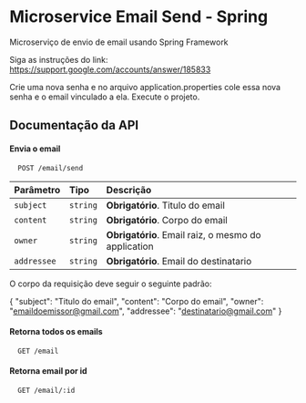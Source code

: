 
# Microservice Email Send - Spring

Microserviço de envio de email usando Spring Framework

Siga as instruções do link:
https://support.google.com/accounts/answer/185833

Crie uma nova senha e no arquivo application.properties cole essa nova senha e o email vinculado a ela.
Execute o projeto.


## Documentação da API

#### Envia o email

```http
  POST /email/send
```
| Parâmetro   | Tipo       | Descrição                           |
| :---------- | :--------- | :---------------------------------- |
| `subject` | `string` | **Obrigatório**. Titulo do email |
| `content` | `string` | **Obrigatório**. Corpo do email |
| `owner` | `string` | **Obrigatório**. Email raiz, o mesmo do application |
| `addressee` | `string` | **Obrigatório**. Email do destinatario |

O corpo da requisição deve seguir o seguinte padrão:

{
    "subject": "Titulo do email",
    "content": "Corpo do email",
    "owner": "emaildoemissor@gmail.com",
    "addressee": "destinatario@gmail.com"
}


#### Retorna todos os emails

```http
  GET /email
```
#### Retorna email por id

```http
  GET /email/:id
```
